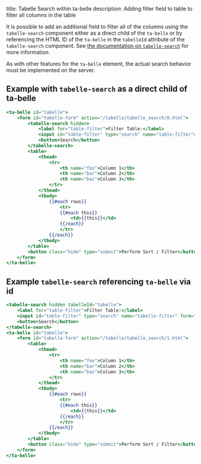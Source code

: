 title: Tabelle Search within ta-belle
description: Adding filter field to table to filter all columns in the table

It is possible to add an additional field to filter all of the columns
using the `tabelle-search` component either as a direct child of the
`ta-belle` or by referencing the HTML ID of the `ta-belle` in
the `tabelleId` attribute of the `tabelle-search` component. See
[the documentation on `tabelle-search`](/tabelle_search/) for more
information.

As with other features for the `ta-belle` element, the actual search
behavior must be implemented on the server.

## Example with `tabelle-search` as a direct child of ta-belle

```handlebars
<ta-belle id="tabelle">
	<form id="tabelle-form" action="/tabelle/tabelle_search/0.html">
		<tabelle-search hidden>
			<label for="table-filter">Filter Table:</label>
			<input id="table-filter" type="search" name="table-filter">
			<button>Search</button>
		</tabelle-search>
		<table>
			<thead>
				<tr>
					<th name="foo">Column 1</th>
					<th name="bar">Column 2</th>
					<th name="baz">Column 3</th>
				</tr>
			</thead>
			<tbody>
				{{#each rows}}
					<tr>
					{{#each this}}
						<td>{{this}}</td>
					{{/each}}
					</tr>
				{{/each}}
			</tbody>
		</table>
		<button class="hide" type="submit">Perform Sort / Filter</button>
	</form>
</ta-belle>
```

## Example `tabelle-search` referencing `ta-belle` via id

```handlebars
<tabelle-search hidden tabelleId="tabelle">
	<label for="table-filter">Filter Table:</label>
	<input id="table-filter" type="search" name="tabelle-filter" form="tabelle-form">
	<button>Search</button>
</tabelle-search>
<ta-belle id="tabelle">
	<form id="tabelle-form" action="/tabelle/tabelle_search/1.html">
		<table>
			<thead>
				<tr>
					<th name="foo">Column 1</th>
					<th name="bar">Column 2</th>
					<th name="baz">Column 3</th>
				</tr>
			</thead>
			<tbody>
				{{#each rows}}
					<tr>
					{{#each this}}
						<td>{{this}}</td>
					{{/each}}
					</tr>
				{{/each}}
			</tbody>
		</table>
		<button class="hide" type="submit">Perform Sort / Filter</button>
	</form>
</ta-belle>
```
